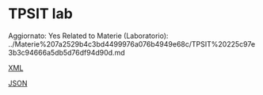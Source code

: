 # TPSIT lab

Aggiornato: Yes
Related to Materie (Laboratorio): ../Materie%207a2529b4c3bd4499976a076b4949e68c/TPSIT%20225c97e3b3c94666a5db5d76df94d90d.md

[XML](TPSIT%20lab%20cab43b47c5d842ca91fd4fe8cf0d3e25/XML%205d855281e82a4de4a467e92e8d1ff71d.md)

[JSON](TPSIT%20lab%20cab43b47c5d842ca91fd4fe8cf0d3e25/JSON%20dd64b3955ae546d79a34c79f7cd8d623.md)